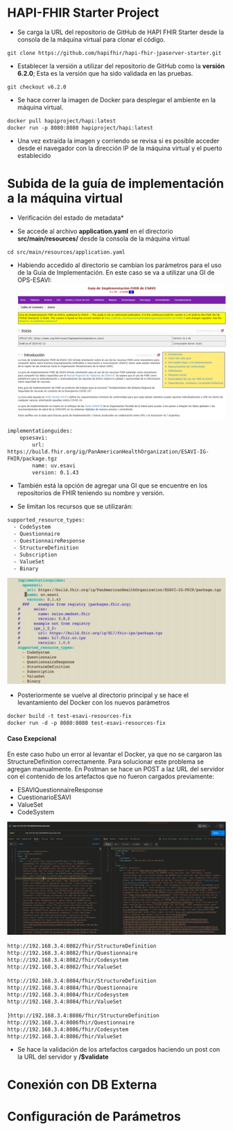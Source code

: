 # HAPI-FHIR Starter Project

- Se carga la URL del repositorio de GitHub de HAPI FHIR Starter desde la consola de la máquina virtual para clonar el código.
```
git clone https://github.com/hapifhir/hapi-fhir-jpaserver-starter.git
```
- Establecer la versión a utilizar del repositorio de GitHub como la **versión 6.2.0**; Esta es la versión que ha sido validada en las pruebas.
```
git checkout v6.2.0
```
- Se hace correr la imagen de Docker para desplegar el ambiente en la máquina virtual.
```
docker pull hapiproject/hapi:latest
docker run -p 8080:8080 hapiproject/hapi:latest
```
- Una vez extraída la imagen y corriendo se revisa si es posible acceder desde el navegador con la dirección IP de la máquina virtual y el puerto establecido

# Subida de la guía de implementación a la máquina virtual

- Verificación del estado de metadata*

- Se accede al archivo **application.yaml** en el directorio **src/main/resources/** desde la consola de la máquina virtual
```
cd src/main/resources/application.yaml
```
- Habiendo accedido al directorio se cambian los parámetros para el uso de la Guía de Implementación. En este caso se va a utilizar una GI de OPS-ESAVI:
![GI de OPS-ESAVI](GI_Site.png)
```
implementationguides:
    opsesavi:
        url: https://build.fhir.org/ig/PanAmericanHealthOrganization/ESAVI-IG-FHIR/package.tgz
        name: uv.esavi
        version: 0.1.43
```
- También está la opción de agregar una GI que se encuentre en los repositorios de FHIR teniendo su nombre y versión.

- Se limitan los recursos que se utilizarán:
```
supported_resource_types:
  - CodeSystem
  - Questionnaire
  - QuestionnaireResponse
  - StructureDefinition
  - Subscription
  - ValueSet
  - Binary
```
![Parametros de application.yaml](parameters.png)
- Posteriormente se vuelve al directorio principal y se hace el levantamiento del Docker con los nuevos parámetros
```
docker build -t test-esavi-resources-fix
docker run -d -p 8080:8080 test-esavi-resources-fix
```
#### Caso Exepcional
En este caso hubo un error al levantar el Docker, ya que no se cargaron las StructureDefinition correctamente. Para solucionar este problema se agregan manualmente. En Postman se hace un POST a laz URL del servidor con el contenido de los artefactos que no fueron cargados previamente:
- ESAVIQuestionnaireResponse
- CuestionarioESAVI
- ValueSet
- CodeSystem

![Post Questionnaire](post_q.png)
```
http://192.168.3.4:8082/fhir/StructureDefinition
http://192.168.3.4:8082/fhir/Questionnaire
http://192.168.3.4:8082/fhir/Codesystem
http://192.168.3.4:8082/fhir/ValueSet

http://192.168.3.4:8084/fhir/StructureDefinition
http://192.168.3.4:8084/fhir/Questionnaire
http://192.168.3.4:8084/fhir/Codesystem
http://192.168.3.4:8084/fhir/ValueSet

}http://192.168.3.4:8086/fhir/StructureDefinition
http://192.168.3.4:8086fhir/Questionnaire
http://192.168.3.4:8086/fhir/Codesystem
http://192.168.3.4:8086/fhir/ValueSet
```

- Se hace la validación de los artefactos cargados haciendo un post con la URL del servidor y **/$validate**

# Conexión con DB Externa

# Configuración de Parámetros

